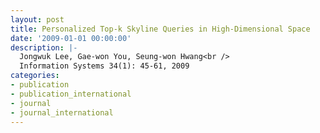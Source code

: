 ```yaml
---
layout: post
title: Personalized Top-k Skyline Queries in High-Dimensional Space
date: '2009-01-01 00:00:00'
description: |-
  Jongwuk Lee, Gae-won You, Seung-won Hwang<br />
  Information Systems 34(1): 45-61, 2009
categories:
- publication
- publication_international
- journal
- journal_international
---
```

